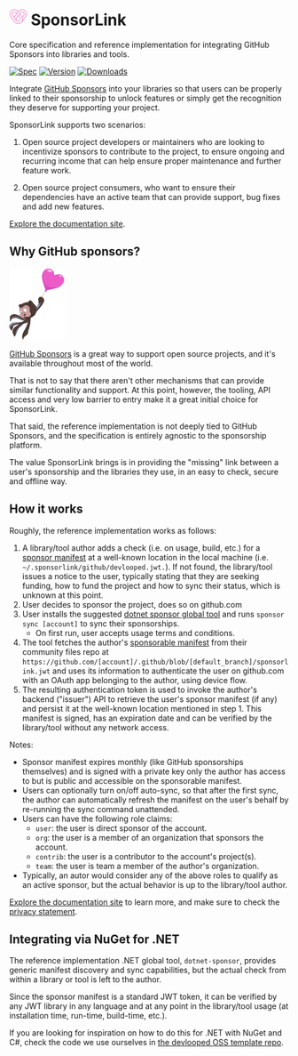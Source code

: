 # ![](https://github.com/devlooped/SponsorLink/raw/main/assets/img/sponsorlink-32.png) SponsorLink 

Core specification and reference implementation for integrating GitHub Sponsors into 
libraries and tools.

[![Spec](https://img.shields.io/github/v/release/devlooped/SponsorLink?include_prereleases&sort=semver&display_name=tag&label=spec&labelColor=EA4AAA&color=black)](https://www.devlooped.com/SponsorLink/spec.html)
[![Version](https://img.shields.io/nuget/v/dotnet-sponsor.svg?color=royalblue)](https://www.nuget.org/packages/dotnet-sponsor) 
[![Downloads](https://img.shields.io/nuget/dt/dotnet-sponsor.svg?color=green)](https://www.nuget.org/packages/dotnet-sponsor) 

Integrate [GitHub Sponsors](https://github.com/sponsors) into your libraries so that 
users can be properly linked to their sponsorship to unlock features or simply get 
the recognition they deserve for supporting your project. 

SponsorLink supports two scenarios:

1. Open source project developers or maintainers who are looking to incentivize 
   sponsors to contribute to the project, to ensure ongoing and recurring income 
   that can help ensure proper maintenance and further feature work.

2. Open source project consumers, who want to ensure their dependencies have 
   an active team that can provide support, bug fixes and add new features.

[Explore the documentation site](https://www.devlooped.com/SponsorLink).

## Why GitHub sponsors?

![Octocat lifted by a sponsors heart-shaped globe](/assets/img/sponsors-mona.png)

[GitHub Sponsors](https://github.com/sponsors/) is a great way to support open 
source projects, and it's available throughout most of the world. 

That is not to say that there aren't other mechanisms that can provide similar 
functionality and support. At this point, however, the tooling, API access and 
very low barrier to entry make it a great initial choice for SponsorLink.

That said, the reference implementation is not deeply tied to GitHub Sponsors, 
and the specification is entirely agnostic to the sponsorship platform. 

The value SponsorLink brings is in providing the "missing" link between a user's 
sponsorship and the libraries they use, in an easy to check, secure and offline 
way.

<!-- #package -->
## How it works

Roughly, the reference implementation works as follows:

1. A library/tool author adds a check (i.e. on usage, build, etc.) for a 
   [sponsor manifest](https://www.devlooped.com/SponsorLink/spec.html#sponsor-manifest) 
   at a well-known location in the local machine (i.e. `~/.sponsorlink/github/devlooped.jwt.`). If not found, the library/tool issues a notice to the user, typically stating 
   that they are seeking funding, how to fund the project and how to sync their status, 
   which is unknown at this point.
2. User decides to sponsor the project, does so on github.com
3. User installs the suggested [dotnet sponsor global tool](https://www.nuget.org/packages/dotnet-sponsor) and runs `sponsor sync [account]` to sync their sponsorships.
   * On first run, user accepts usage terms and conditions.
4. The tool fetches the author's [sponsorable manifest](https://www.devlooped.com/SponsorLink/spec.html#sponsorable-manifest) from their community files repo 
   at `https://github.com/[account]/.github/blob/[default_branch]/sponsorlink.jwt` and 
   uses its information to authenticate the user on github.com with an OAuth app belonging 
   to the author, using device flow.
5. The resulting authentication token is used to invoke the author's backend ("issuer") 
   API to retrieve the user's sponsor manifest (if any) and persist it at the well-known location 
   mentioned in step 1. This manifest is signed, has an expiration date and can be 
   verified by the library/tool without any network access.

Notes:
* Sponsor manifest expires monthly (like GitHub sponsorships themselves) and is signed 
   with a private key only the author has access to but is public and accessible on the 
   sponsorable manifest.
* Users can optionally turn on/off auto-sync, so that after the first sync, the author can 
   automatically refresh the manifest on the user's behalf by re-running the sync command 
   unattended.
* Users can have the following role claims:
   * `user`: the user is direct sponsor of the account.
   * `org`: the user is a member of an organization that sponsors the account.
   * `contrib`: the user is a contributor to the account's project(s).
   * `team`: the user is team a member of the author's organization.
* Typically, an autor would consider any of the above roles to qualify as an active 
   sponsor, but the actual behavior is up to the library/tool author.

[Explore the documentation site](https://www.devlooped.com/SponsorLink) to learn more, 
and make sure to check the [privacy statement](https://www.devlooped.com/SponsorLink/privacy.html).

## Integrating via NuGet for .NET

The reference implementation .NET global tool, `dotnet-sponsor`, provides generic 
manifest discovery and sync capabilities, but the actual check from within a library 
or tool is left to the author.

Since the sponsor manifest is a standard JWT token, it can be verified by any JWT
library in any language and at any point in the library/tool usage (at installation 
time, run-time, build-time, etc.).

If you are looking for inspiration on how to do this for .NET with NuGet and C#, 
check the code we use ourselves in [the devlooped OSS template repo](https://github.com/devlooped/oss/tree/main/src/SponsorLink).
